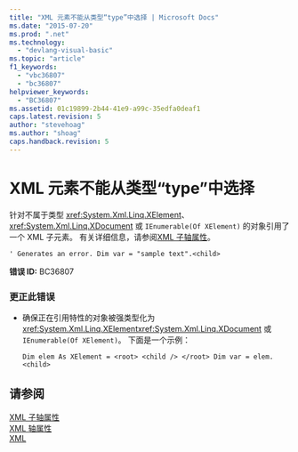```yaml
---
title: "XML 元素不能从类型“type”中选择 | Microsoft Docs"
ms.date: "2015-07-20"
ms.prod: ".net"
ms.technology: 
  - "devlang-visual-basic"
ms.topic: "article"
f1_keywords: 
  - "vbc36807"
  - "bc36807"
helpviewer_keywords: 
  - "BC36807"
ms.assetid: 01c19899-2b44-41e9-a99c-35edfa0deaf1
caps.latest.revision: 5
author: "stevehoag"
ms.author: "shoag"
caps.handback.revision: 5
---
```

# XML 元素不能从类型“type”中选择
针对不属于类型 <xref:System.Xml.Linq.XElement>、<xref:System.Xml.Linq.XDocument> 或 `IEnumerable(Of XElement)` 的对象引用了一个 XML 子元素。 有关详细信息，请参阅[XML 子轴属性](../../visual-basic/language-reference/xml-axis/xml-child-axis-property.md)。  
  
```vb#  
' Generates an error. Dim var = "sample text".<child>  
```  
  
 **错误 ID:** BC36807  
  
### 更正此错误  
  
-   确保正在引用特性的对象被强类型化为 <xref:System.Xml.Linq.XElement><xref:System.Xml.Linq.XDocument> 或 `IEnumerable(Of XElement)`。 下面是一个示例：  
  
    ```vb#  
    Dim elem As XElement = <root> <child /> </root> Dim var = elem.<child>  
    ```  
  
## 请参阅  
 [XML 子轴属性](../../visual-basic/language-reference/xml-axis/xml-child-axis-property.md)   
 [XML 轴属性](../../visual-basic/language-reference/xml-axis/xml-axis-properties.md)   
 [XML](../../visual-basic/programming-guide/language-features/xml/index.md)